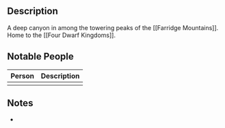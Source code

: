 ## Description
A deep canyon in among the towering peaks of the [[Farridge Mountains]]. Home to the [[Four Dwarf Kingdoms]].

## Notable People
| Person | Description |
| ------ | ----------- |
|        |             |

## Notes
* 